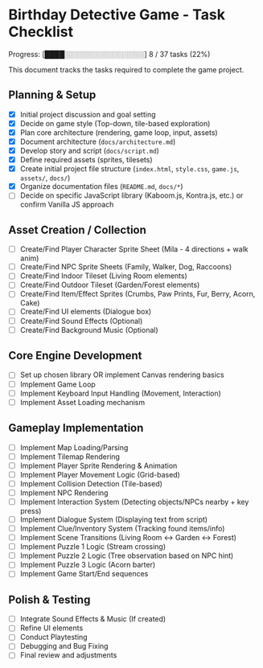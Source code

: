 # Birthday Detective Game - Task Checklist

Progress: [████░░░░░░░░░░░░░░░░] 8 / 37 tasks (22%)

This document tracks the tasks required to complete the game project.

## Planning & Setup

*   [x] Initial project discussion and goal setting
*   [x] Decide on game style (Top-down, tile-based exploration)
*   [x] Plan core architecture (rendering, game loop, input, assets)
*   [x] Document architecture (`docs/architecture.md`)
*   [x] Develop story and script (`docs/script.md`)
*   [x] Define required assets (sprites, tilesets)
*   [x] Create initial project file structure (`index.html`, `style.css`, `game.js`, `assets/`, `docs/`)
*   [x] Organize documentation files (`README.md`, `docs/*`)
*   [ ] Decide on specific JavaScript library (Kaboom.js, Kontra.js, etc.) or confirm Vanilla JS approach

## Asset Creation / Collection

*   [ ] Create/Find Player Character Sprite Sheet (Mila - 4 directions + walk anim)
*   [ ] Create/Find NPC Sprite Sheets (Family, Walker, Dog, Raccoons)
*   [ ] Create/Find Indoor Tileset (Living Room elements)
*   [ ] Create/Find Outdoor Tileset (Garden/Forest elements)
*   [ ] Create/Find Item/Effect Sprites (Crumbs, Paw Prints, Fur, Berry, Acorn, Cake)
*   [ ] Create/Find UI elements (Dialogue box)
*   [ ] Create/Find Sound Effects (Optional)
*   [ ] Create/Find Background Music (Optional)

## Core Engine Development

*   [ ] Set up chosen library OR implement Canvas rendering basics
*   [ ] Implement Game Loop
*   [ ] Implement Keyboard Input Handling (Movement, Interaction)
*   [ ] Implement Asset Loading mechanism

## Gameplay Implementation

*   [ ] Implement Map Loading/Parsing
*   [ ] Implement Tilemap Rendering
*   [ ] Implement Player Sprite Rendering & Animation
*   [ ] Implement Player Movement Logic (Grid-based)
*   [ ] Implement Collision Detection (Tile-based)
*   [ ] Implement NPC Rendering
*   [ ] Implement Interaction System (Detecting objects/NPCs nearby + key press)
*   [ ] Implement Dialogue System (Displaying text from script)
*   [ ] Implement Clue/Inventory System (Tracking found items/info)
*   [ ] Implement Scene Transitions (Living Room <-> Garden <-> Forest)
*   [ ] Implement Puzzle 1 Logic (Stream crossing)
*   [ ] Implement Puzzle 2 Logic (Tree observation based on NPC hint)
*   [ ] Implement Puzzle 3 Logic (Acorn barter)
*   [ ] Implement Game Start/End sequences

## Polish & Testing

*   [ ] Integrate Sound Effects & Music (If created)
*   [ ] Refine UI elements
*   [ ] Conduct Playtesting
*   [ ] Debugging and Bug Fixing
*   [ ] Final review and adjustments